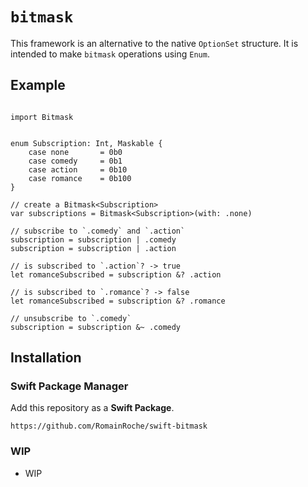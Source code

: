 # ``bitmask``

This framework is an alternative to the native ``OptionSet`` structure. It is intended to make `bitmask` operations using `Enum`. 

## Example

```

import Bitmask


enum Subscription: Int, Maskable {
    case none       = 0b0
    case comedy     = 0b1
    case action     = 0b10
    case romance    = 0b100
}

// create a Bitmask<Subscription>
var subscriptions = Bitmask<Subscription>(with: .none)

// subscribe to `.comedy` and `.action`
subscription = subscription | .comedy
subscription = subscription | .action

// is subscribed to `.action`? -> true
let romanceSubscribed = subscription &? .action

// is subscribed to `.romance`? -> false
let romanceSubscribed = subscription &? .romance

// unsubscribe to `.comedy`
subscription = subscription &~ .comedy

```

## Installation

### Swift Package Manager

Add this repository as a **Swift Package**.

``https://github.com/RomainRoche/swift-bitmask``

### WIP

- WIP
